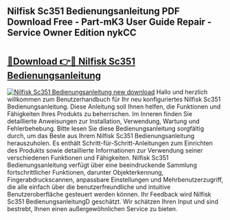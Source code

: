## Nilfisk Sc351 Bedienungsanleitung PDF Download Free - Part-mK3 User Guide Repair - Service Owner Edition nykCC

# <h2><a href="http://df2e0k6.blite.top/?on=Nilfisk+Sc351+Bedienungsanleitung">🔗Download 👉🔴 Nilfisk Sc351 Bedienungsanleitung</a></h2>

[![Nilfisk Sc351 Bedienungsanleitung new download](https://i.imgur.com/lujVjoI.png)](http://df2e0k6.blite.top/?on=Nilfisk+Sc351+Bedienungsanleitung)
Hallo und herzlich willkommen zum Benutzerhandbuch für Ihr neu konfiguriertes Nilfisk Sc351 Bedienungsanleitung. Diese Anleitung soll Ihnen helfen, die Funktionen und Fähigkeiten Ihres Produkts zu beherrschen. Im Inneren finden Sie detaillierte Anweisungen zur Installation, Verwendung, Wartung und Fehlerbehebung. Bitte lesen Sie diese Bedienungsanleitung sorgfältig durch, um das Beste aus Ihrem Nilfisk Sc351 Bedienungsanleitung herauszuholen. Es enthält Schritt-für-Schritt-Anleitungen zum Einrichten des Produkts sowie detaillierte Informationen zur Verwendung seiner verschiedenen Funktionen und Fähigkeiten. Nilfisk Sc351 Bedienungsanleitung verfügt über eine beeindruckende Sammlung fortschrittlicher Funktionen, darunter Objekterkennung, Fingerabdruckscannen, anpassbare Einstellungen und Mehrbenutzerzugriff, die alle einfach über die benutzerfreundliche und intuitive Benutzeroberfläche gesteuert werden können. Ihr Feedback wird Nilfisk Sc351 BedienungsanleitungD geschätzt. Wir schätzen Ihren Input und sind bestrebt, Ihnen einen außergewöhnlichen Service zu bieten.
